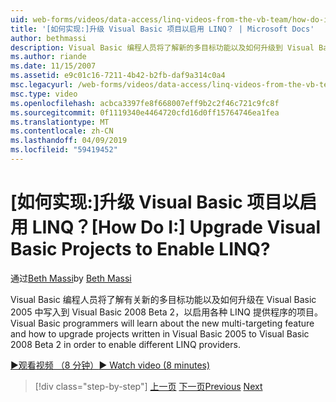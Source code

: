 ```yaml
---
uid: web-forms/videos/data-access/linq-videos-from-the-vb-team/how-do-i-upgrade-visual-basic-projects-to-enable-linq
title: '[如何实现:]升级 Visual Basic 项目以启用 LINQ？ | Microsoft Docs'
author: bethmassi
description: Visual Basic 编程人员将了解新的多目标功能以及如何升级到 Visual Basic 2008 Beta 编写 Visual Basic 2005 中的项目...
ms.author: riande
ms.date: 11/15/2007
ms.assetid: e9c01c16-7211-4b42-b2fb-daf9a314c0a4
msc.legacyurl: /web-forms/videos/data-access/linq-videos-from-the-vb-team/how-do-i-upgrade-visual-basic-projects-to-enable-linq
msc.type: video
ms.openlocfilehash: acbca3397fe8f668007eff9b2c2f46c721c9fc8f
ms.sourcegitcommit: 0f1119340e4464720cfd16d0ff15764746ea1fea
ms.translationtype: MT
ms.contentlocale: zh-CN
ms.lasthandoff: 04/09/2019
ms.locfileid: "59419452"
---
```

# <a name="how-do-i-upgrade-visual-basic-projects-to-enable-linq"></a><span data-ttu-id="658d4-104">[如何实现:]升级 Visual Basic 项目以启用 LINQ？</span><span class="sxs-lookup"><span data-stu-id="658d4-104">[How Do I:] Upgrade Visual Basic Projects to Enable LINQ?</span></span>

<span data-ttu-id="658d4-105">通过[Beth Massi](https://github.com/bethmassi)</span><span class="sxs-lookup"><span data-stu-id="658d4-105">by [Beth Massi](https://github.com/bethmassi)</span></span>

<span data-ttu-id="658d4-106">Visual Basic 编程人员将了解有关新的多目标功能以及如何升级在 Visual Basic 2005 中写入到 Visual Basic 2008 Beta 2，以启用各种 LINQ 提供程序的项目。</span><span class="sxs-lookup"><span data-stu-id="658d4-106">Visual Basic programmers will learn about the new multi-targeting feature and how to upgrade projects written in Visual Basic 2005 to Visual Basic 2008 Beta 2 in order to enable different LINQ providers.</span></span>

[<span data-ttu-id="658d4-107">&#9654;观看视频 （8 分钟）</span><span class="sxs-lookup"><span data-stu-id="658d4-107">&#9654; Watch video (8 minutes)</span></span>](https://channel9.msdn.com/Blogs/ASP-NET-Site-Videos/how-do-i-upgrade-visual-basic-projects-to-enable-linq)

> [!div class="step-by-step"]
> <span data-ttu-id="658d4-108">[上一页](how-do-i-perform-group-and-aggregate-queries.md)
> [下一页](how-do-i-get-started-with-linq-to-xml.md)</span><span class="sxs-lookup"><span data-stu-id="658d4-108">[Previous](how-do-i-perform-group-and-aggregate-queries.md)
[Next](how-do-i-get-started-with-linq-to-xml.md)</span></span>
